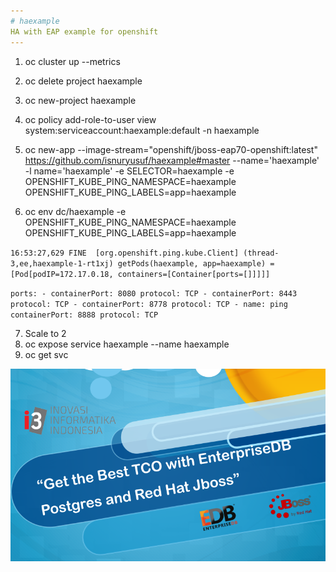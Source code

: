 ```yaml
---
# haexample
HA with EAP example for openshift
---
```


1. oc cluster up --metrics
2. oc delete project haexample
3. oc new-project haexample
4. oc policy add-role-to-user view system:serviceaccount:haexample:default -n haexample

5. oc new-app --image-stream="openshift/jboss-eap70-openshift:latest" https://github.com/isnuryusuf/haexample#master --name='haexample' -l name='haexample' -e SELECTOR=haexample -e OPENSHIFT_KUBE_PING_NAMESPACE=haexample OPENSHIFT_KUBE_PING_LABELS=app=haexample 

6. oc env dc/haexample -e OPENSHIFT_KUBE_PING_NAMESPACE=haexample OPENSHIFT_KUBE_PING_LABELS=app=haexample


`
16:53:27,629 FINE  [org.openshift.ping.kube.Client] (thread-3,ee,haexample-1-rt1xj) getPods(haexample, app=haexample) = [Pod[podIP=172.17.0.18, containers=[Container[ports=[]]]]]
`


`
          ports:
            - containerPort: 8080
              protocol: TCP
            - containerPort: 8443
              protocol: TCP
            - containerPort: 8778
              protocol: TCP
            - name: ping
              containerPort: 8888
              protocol: TCP
`

7. Scale to 2
8. oc expose service haexample --name haexample
9. oc get svc


![alt text](https://raw.githubusercontent.com/isnuryusuf/haexample/master/edb-redhat.png)
